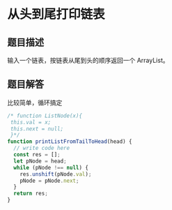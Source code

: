 # 从头到尾打印链表

## 题目描述

输入一个链表，按链表从尾到头的顺序返回一个 ArrayList。

## 题目解答

比较简单，循环搞定

```javascript
/* function ListNode(x){
 this.val = x;
 this.next = null;
 }*/
function printListFromTailToHead(head) {
  // write code here
  const res = [];
  let pNode = head;
  while (pNode !== null) {
    res.unshift(pNode.val);
    pNode = pNode.next;
  }
  return res;
}
```
